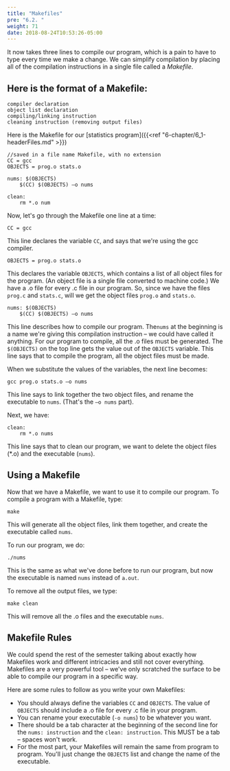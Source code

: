 ```yaml
---
title: "Makefiles"
pre: "6.2. "
weight: 71
date: 2018-08-24T10:53:26-05:00
---
```


It now takes three lines to compile our program, which is a pain to
have to type every time we make a change. We can simplify
compilation by placing all of the compilation instructions in a
single file called a *Makefile*.

## Here is the format of a Makefile:

```text
compiler declaration
object list declaration
compiling/linking instruction
cleaning instruction (removing output files)
```

Here is the Makefile for our [statistics program]({{<ref "6-chapter/6_1-headerFiles.md" >}})

```text
//saved in a file name Makefile, with no extension
CC = gcc
OBJECTS = prog.o stats.o

nums: $(OBJECTS)
    $(CC) $(OBJECTS) –o nums

clean:
    rm *.o num
 ```

Now, let's go through the Makefile one line at a time:

```text
CC = gcc
```

This line declares the variable `CC`, and says that we're using the
gcc compiler. 

```text
OBJECTS = prog.o stats.o
```

This declares the variable `OBJECTS`, which contains a list of all
object files for the program. (An object file is a single file
converted to machine code.) We have a .o file for every .c file in
our program. So, since we have the files `prog.c` and `stats.c`,
will we get the object files `prog.o` and `stats.o`.

```text
nums: $(OBJECTS)
    $(CC) $(OBJECTS) –o nums
```

This line describes how to compile our program. The`nums` at
the beginning is a name we're giving this compilation instruction –
we could have called it anything. For our program to compile, all
the .o files must be generated. The `$(OBJECTS)` on the top line
gets the value out of the `OBJECTS` variable. This line says that to
compile the program, all the object files must be made.

When we substitute the values of the variables, the next line
becomes:

```text
gcc prog.o stats.o –o nums
```

This line says to link together the two object files, and rename the
executable to `nums`. (That's the `–o nums` part).

Next, we have:

```text
clean:
    rm *.o nums
```
This line says that to clean our program, we want to delete the
object files (*.o) and the executable (`nums`).

## Using a Makefile
Now that we have a Makefile, we want to use it to compile our
program. To compile a program with a Makefile, type:

```text
make
```

This will generate all the object files, link them together, and
create the executable called `nums`.

To run our program, we do:

```text
./nums
```

This is the same as what we've done before to run our program,
but now the executable is named `nums` instead of `a.out`.

To remove all the output files, we type:

```text
make clean
```

This will remove all the .o files and the executable `nums`.

## Makefile Rules
We could spend the rest of the semester talking about exactly how
Makefiles work and different intricacies and still not cover
everything. Makefiles are a very powerful tool – we've only
scratched the surface to be able to compile our program in a
specific way.

Here are some rules to follow as you write your own Makefiles:
- You should always define the variables `CC` and
`OBJECTS`. The value of `OBJECTS` should include a .o
file for every .c file in your program.
- You can rename your executable (`-o nums`) to be
whatever you want.
- There should be a tab character at the beginning of the
second line for the `nums: instruction` and the `clean:
instruction`. This MUST be a tab – spaces won't work.
- For the most part, your Makefiles will remain the same
from program to program. You'll just change the
`OBJECTS` list and change the name of the executable.
